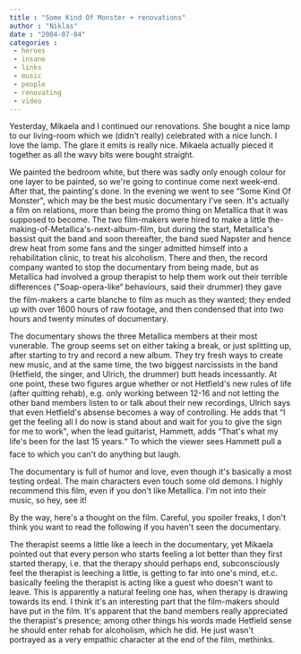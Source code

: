 ```yaml
---
title : "Some Kind Of Monster + renovations"
author : "Niklas"
date : "2004-07-04"
categories : 
 - heroes
 - insane
 - links
 - music
 - people
 - renovating
 - video
---
```


Yesterday, Mikaela and I continued our renovations. She bought a nice lamp to our living-room which we (didn't really) celebrated with a nice lunch. I love the lamp. The glare it emits is really nice. Mikaela actually pieced it together as all the wavy bits were bought straight.

We painted the bedroom white, but there was sadly only enough colour for one layer to be painted, so we're going to continue come next week-end. After that, the painting's done. In the evening we went to see “Some Kind Of Monster", which may be the best music documentary I've seen. It's actually a film on relations, more than being the promo thing on Metallica that it was supposed to become. The two film-makers were hired to make a little the-making-of-Metallica's-next-album-film, but during the start, Metallica's bassist quit the band and soon thereafter, the band sued Napster and hence drew heat from some fans and the singer admitted himself into a rehabilitation clinic, to treat his alcoholism. There and then, the record company wanted to stop the documentary from being made, but as Metallica had involved a group therapist to help them work out their terrible differences ("Soap-opera-like“ behaviours, said their drummer) they gave the film-makers a carte blanche to film as much as they wanted; they ended up with over 1600 hours of raw footage, and then condensed that into two hours and twenty minutes of documentary.

The documentary shows the three Metallica members at their most vunerable. The group seems set on either taking a break, or just splitting up, after starting to try and record a new album. They try fresh ways to create new music, and at the same time, the two biggest narcissists in the band (Hetfield, the singer, and Ulrich, the drummer) butt heads incessantly. At one point, these two figures argue whether or not Hetfield's new rules of life (after quitting rehab), e.g. only working between 12-16 and not letting the other band members listen to or talk about their new recordings, Ulrich says that even Hetfield's absense becomes a way of controlling. He adds that “I get the feeling all I do now is stand about and wait for you to give the sign for me to work", when the lead guitarist, Hammett, adds “That's what my life's been for the last 15 years.“ To which the viewer sees Hammett pull a face to which you can't do anything but laugh.

The documentary is full of humor and love, even though it's basically a most testing ordeal. The main characters even touch some old demons. I highly recommend this film, even if you don't like Metallica. I'm not into their music, so hey, see it!

By the way, here's a thought on the film. Careful, you spoiler freaks, I don't think you want to read the following if you haven't seen the documentary.

The therapist seems a little like a leech in the documentary, yet Mikaela pointed out that every person who starts feeling a lot better than they first started therapy, i.e. that the therapy should perhaps end, subconsciously feel the therapist is leeching a little, is getting to far into one's mind, et.c. basically feeling the therapist is acting like a guest who doesn't want to leave. This is apparently a natural feeling one has, when therapy is drawing towards its end. I think it's an interesting part that the film-makers should have put in the film. It's apparent that the band members really appreciated the therapist's presence; among other things his words made Hetfield sense he should enter rehab for alcoholism, which he did. He just wasn't portrayed as a very empathic character at the end of the film, methinks.
